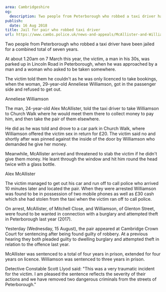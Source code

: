 ```yaml
area: Cambridgeshire
og:
  description: Two people from Peterborough who robbed a taxi driver have been jailed for a combined total of seven years.
publish:
  date: 16 Aug 2018
title: Jail for pair who robbed taxi driver
url: https://www.cambs.police.uk/news-and-appeals/McAllister-and-Williamson
```

Two people from Peterborough who robbed a taxi driver have been jailed for a combined total of seven years.

At about 1.20am on 7 March this year, the victim, a man in his 30s, was parked up in Lincoln Road in Peterborough, when he was approached by a man and a woman who asked to be taken somewhere.

The victim told them he couldn't as he was only licenced to take bookings, when the woman, 29-year-old Anneliese Williamson, got in the passenger side and refused to get out.

Anneliese Williamson

The man, 24-year-old Alex McAllister, told the taxi driver to take Williamson to Church Walk where he would meet them there to collect money to pay him, and then take the pair of them elsewhere.

He did as he was told and drove to a car park in Church Walk, where Williamson offered the victim sex in return for £20\. The victim said no and shortly after was pinned against the inside of the door by Williamson who demanded he give her money.

Meanwhile, McAllister arrived and threatened to stab the victim if he didn't give them money. He leant through the window and hit him round the head twice with a glass bottle.

Alex McAllister

The victim managed to get out his car and run off to call police who arrived 10 minutes later and located the pair. When they were arrested Williamson was found to be in possession of two mobile phones as well as £30 cash which she had stolen from the taxi when the victim ran off to call police.

On arrest, McAllister, of Mitchell Close, and Williamson, of Glenton Street, were found to be wanted in connection with a burglary and attempted theft in Peterborough last year (2017).

Yesterday (Wednesday, 15 August), the pair appeared at Cambridge Crown Court for sentencing after being found guilty of robbery. At a previous hearing they both pleaded guilty to dwelling burglary and attempted theft in relation to the offence last year.

McAllister was sentenced to a total of four years in prison, extended for four years on licence. Williamson was sentenced to three years in prison.

Detective Constable Scott Llyod said: "This was a very traumatic incident for the victim. I am pleased the sentence reflects the severity of their actions and we have removed two dangerous criminals from the streets of Peterborough."
